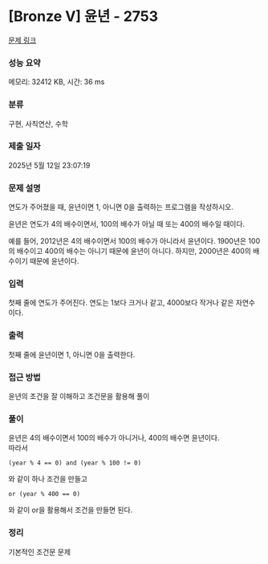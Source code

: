 # [Bronze V] 윤년 - 2753 

[문제 링크](https://www.acmicpc.net/problem/2753) 

### 성능 요약

메모리: 32412 KB, 시간: 36 ms

### 분류

구현, 사칙연산, 수학

### 제출 일자

2025년 5월 12일 23:07:19

### 문제 설명

<p>연도가 주어졌을 때, 윤년이면 1, 아니면 0을 출력하는 프로그램을 작성하시오.</p>

<p>윤년은 연도가 4의 배수이면서, 100의 배수가 아닐 때 또는 400의 배수일 때이다.</p>

<p>예를 들어, 2012년은 4의 배수이면서 100의 배수가 아니라서 윤년이다. 1900년은 100의 배수이고 400의 배수는 아니기 때문에 윤년이 아니다. 하지만, 2000년은 400의 배수이기 때문에 윤년이다.</p>

### 입력 

 <p>첫째 줄에 연도가 주어진다. 연도는 1보다 크거나 같고, 4000보다 작거나 같은 자연수이다.</p>

### 출력 

 <p>첫째 줄에 윤년이면 1, 아니면 0을 출력한다.</p>

### 접근 방법
윤년의 조건을 잘 이해하고 조건문을 활용해 풀이

### 풀이
윤년은 4의 배수이면서 100의 배수가 아니거나, 400의 배수면 윤년이다.   
따라서 
```
(year % 4 == 0) and (year % 100 != 0)
```
와 같이 하나 조건을 만들고   
```
or (year % 400 == 0)
```
와 같이 or을 활용해서 조건을 만들면 된다.

### 정리
기본적인 조건문 문제
